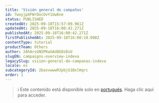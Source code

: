 ```yaml
---
title: 'Visión general de campañas'
id: 7woyjpXFWrDocOvY1Uw6ne
status: PUBLISHED
createdAt: 2025-09-18T15:57:09.961Z
updatedAt: 2025-09-18T16:00:42.271Z
publishedAt: 2025-09-18T16:00:42.271Z
firstPublishedAt: 2025-09-18T16:00:10.098Z
contentType: tutorial
productTeam: Others
author: 2AhArvGNSPKwUAd8GOz0iU
slugEN: campaigns-overview-indeva
legacySlug: vision-general-de-campanas-indeva
locale: es
subcategoryId: 2basvwwwR3pbjG1BxlHqrc
order: 1
---
```


> ℹ️ Este contenido está disponible solo en [portugués](/pt/tutorial/visao-geral-de-campanhas-indeva--7woyjpXFWrDocOvY1Uw6ne). Haga clic aquí para acceder.
